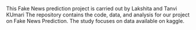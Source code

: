 This Fake News prediction project is carried out by Lakshita and Tanvi KUmari
The repository contains the code, data, and analysis for our project on Fake News Prediction. The study focuses on data available on kaggle.

